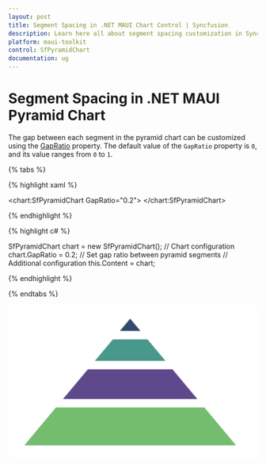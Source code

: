 ```yaml
---
layout: post
title: Segment Spacing in .NET MAUI Chart Control | Syncfusion
description: Learn here all about segment spacing customization in Syncfusion® .NET MAUI Pyramid Chart (SfPyramidChart) control and more.
platform: maui-toolkit
control: SfPyramidChart
documentation: ug
---
```


# Segment Spacing in .NET MAUI Pyramid Chart

The gap between each segment in the pyramid chart can be customized using the [GapRatio](https://help.syncfusion.com/cr/maui-toolkit/Syncfusion.Maui.Toolkit.Charts.SfPyramidChart.html#Syncfusion_Maui_Toolkit_Charts_SfPyramidChart_GapRatio) property. The default value of the `GapRatio` property is `0`, and its value ranges from `0` to `1`.

{% tabs %}

{% highlight xaml %}

<chart:SfPyramidChart GapRatio="0.2">
    <!-- Chart configuration -->
</chart:SfPyramidChart>

{% endhighlight %}

{% highlight c# %}

SfPyramidChart chart = new SfPyramidChart();
// Chart configuration
chart.GapRatio = 0.2; // Set gap ratio between pyramid segments
// Additional configuration
this.Content = chart;

{% endhighlight %}

{% endtabs %}

![Segment spacing in .NET MAUI Pyramid Chart](Segment_Spacing_images/MAUI_spacing_chart.png)